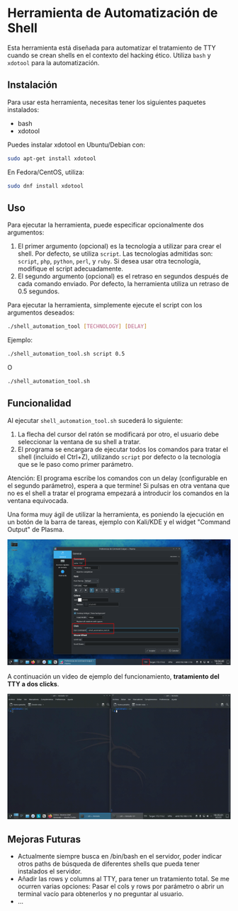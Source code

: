 # Herramienta de Automatización de Shell

Esta herramienta está diseñada para automatizar el tratamiento de TTY cuando se crean shells en el contexto del hacking ético. Utiliza `bash` y `xdotool` para la automatización.

## Instalación
Para usar esta herramienta, necesitas tener los siguientes paquetes instalados:

- bash
- xdotool
  
Puedes instalar xdotool en Ubuntu/Debian con:

```bash
sudo apt-get install xdotool
```

En Fedora/CentOS, utiliza:

```bash
sudo dnf install xdotool
```

## Uso

Para ejecutar la herramienta, puede especificar opcionalmente dos argumentos:

1. El primer argumento (opcional) es la tecnología a utilizar para crear el shell. Por defecto, se utiliza `script`. Las tecnologías admitidas son: `script`, `php`, `python`, `perl`, y `ruby`. Si desea usar otra tecnología, modifique el script adecuadamente.
2. El segundo argumento (opcional) es el retraso en segundos después de cada comando enviado. Por defecto, la herramienta utiliza un retraso de 0.5 segundos.

Para ejecutar la herramienta, simplemente ejecute el script con los argumentos deseados:

```bash
./shell_automation_tool [TECHNOLOGY] [DELAY]
```

Ejemplo:

```bash
./shell_automation_tool.sh script 0.5
```

O

```bash
./shell_automation_tool.sh
```

## Funcionalidad

Al ejecutar `shell_automation_tool.sh` sucederá lo siguiente:

1. La flecha del cursor del ratón se modificará por otro, el usuario debe seleccionar la ventana de su shell a tratar.
2. El programa se encargara de ejecutar todos los comandos para tratar el shell (incluido el Ctrl+Z), utilizando `script` por defecto o la tecnología que se le paso como primer parámetro.

Atención: El programa escribe los comandos con un delay (configurable en el segundo parámetro), espera a que termine! Si pulsas en otra ventana que no es el shell a tratar el programa empezará a introducir los comandos en la ventana equivocada.

Una forma muy ágil de utilizar la herramienta, es poniendo la ejecución en un botón de la barra de tareas, ejemplo con Kali/KDE y el widget "Command Output" de Plasma.

![Configuración Command Output](plasma-example.png)

A continuación un video de ejemplo del funcionamiento, **tratamiento del TTY a dos clicks**.

![Video ejemplo uso](video.gif)

## Mejoras Futuras

- Actualmente siempre busca en /bin/bash en el servidor, poder indicar otros paths de búsqueda de diferentes shells que pueda tener instalados el servidor.
- Añadir las rows y columns al TTY, para tener un tratamiento total. Se me ocurren varias opciones: Pasar el cols y rows por parámetro o abrir un terminal vacío para obtenerlos y no preguntar al usuario.
- ...
